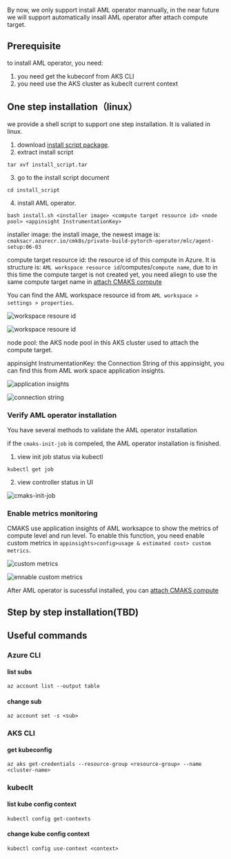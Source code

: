 By now, we only support install AML operator mannually, in the near future we will support automatically insall AML operator after attach compute target.
## Prerequisite
to install AML operator, you need:
1. you need get the kubeconf from AKS CLI
2. you need use the AKS cluster as kubeclt current context

## One step installation（linux）
we provide a shell script to support one step installation. It is valiated in linux.
1. download [install script package](https://github.com/Azure/CMK8s-Sample/raw/master/files/install_script.tar).
2. extract install script
```
tar xvf install_script.tar
```
3. go to the install script document
```
cd install_script
```
4. install AML operator.
```
bash install.sh <installer image> <compute target resource id> <node pool> <appinsight InstrumentationKey>
```
installer image: the install image, the newest image is: `cmaksacr.azurecr.io/cmk8s/private-build-pytorch-operator/mlc/agent-setup:06-03`

compute target resource id: the resource id of this compute in Azure. It is structure is: `AML workspace resource id`/computes/`compute name`, due to in this time the compute target is not created yet, you need aliegn to use the same compute target name in  [attach CMAKS compute](https://github.com/Azure/CMK8s-Sample/blob/master/docs/3.%20attach%20CMAKS%20compute.markdown)

You can find the AML workspace resource id from ```AML workspace > settings > properties```.

![workspace resoure id](/pics/2.1workspaceresourceid.png)

![workspace resoure id](/pics/2.2workspaceresourceid.png)

node pool: the AKS node pool in this AKS cluster used to attach the compute target.

appinsight InstrumentationKey: the Connection String of this appinsight, you can find this from AML work space application insights.

![application insights](/pics/2.3applicationinsights.png)

![connection string](/pics/2.4connectionstring.png)


### Verify AML operator installation

You have several methods to validate the AML operator installation

if the `cmaks-init-job` is compeled, the AML operator installation is finished.

1. view init job status via kubectl

```
kubectl get job
```

2. view controller status in UI

![cmaks-init-job](/pics/2.5innijobui.png)

### Enable metrics monitoring

CMAKS use application insights of AML worksapce to show the metrics of compute level and run level. To enable this function, you need enable custom metrics in ```appinsights>config>usage & estimated cost> custom metrics```.

![custom metrics](/pics/2.6custommetrics.png)

![ennable custom metrics](/pics/2.7ennablecustommetrics.png)


After AML operator is sucessful installed, you can [attach CMAKS compute](https://github.com/Azure/CMK8s-Sample/blob/master/docs/3.%20Attach%20CMAKS%20compute.markdown)

## Step by step installation(TBD)

## Useful commands

### Azure CLI

#### list subs
```
az account list --output table
```
#### change sub
```
az account set -s <sub>
```
### AKS CLI
#### get kubeconfig
```
az aks get-credentials --resource-group <resource-group> --name <cluster-name>
```
### kubeclt
#### list kube config context
```
kubectl config get-contexts
```
#### change kube config context
```
kubectl config use-context <context>
```